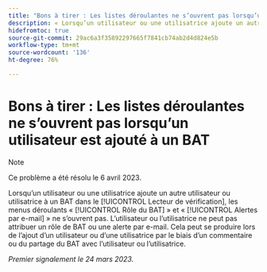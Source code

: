 ```yaml
---
title: "Bons à tirer : Les listes déroulantes ne s’ouvrent pas lorsqu’un utilisateur est ajouté à un BAT"
description: « Lorsqu’un utilisateur ou une utilisatrice ajoute un autre utilisateur ou utilisatrice à un BAT dans le lecteur de vérification, les listes déroulantes Rôle du BAT et Alertes par e-mail ne s’ouvrent pas. L’utilisateur ou l’utilisatrice ne peut pas attribuer un rôle de BAT ou une alerte par e-mail. Cela peut se produire lors de l’ajout d’un utilisateur ou d’une utilisatrice par le biais d’un commentaire ou du partage du BAT avec l’utilisateur ou utilisatrice. »
hidefromtoc: true
source-git-commit: 29ac6a3f35892297665f7841cb74ab2d4d824e5b
workflow-type: tm+mt
source-wordcount: '136'
ht-degree: 76%

---
```



# Bons à tirer : Les listes déroulantes ne s’ouvrent pas lorsqu’un utilisateur est ajouté à un BAT

>[!NOTE]
>
>Ce problème a été résolu le 6 avril 2023.

<!--This article is on WF and WFP TOCs-->

Lorsqu’un utilisateur ou une utilisatrice ajoute un autre utilisateur ou utilisatrice à un BAT dans le [!UICONTROL Lecteur de vérification], les menus déroulants « [!UICONTROL Rôle du BAT] » et « [!UICONTROL Alertes par e-mail] » ne s’ouvrent pas. L’utilisateur ou l’utilisatrice ne peut pas attribuer un rôle de BAT ou une alerte par e-mail. Cela peut se produire lors de l’ajout d’un utilisateur ou d’une utilisatrice par le biais d’un commentaire ou du partage du BAT avec l’utilisateur ou l’utilisatrice.

_Premier signalement le 24 mars 2023._

